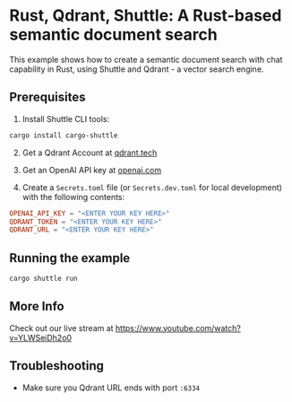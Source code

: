 # Rust, Qdrant, Shuttle: A Rust-based semantic document search

This example shows how to create a semantic document search with chat capability in Rust, using Shuttle and Qdrant - a vector search engine.

## Prerequisites

1. Install Shuttle CLI tools:

```bash
cargo install cargo-shuttle
```

2. Get a Qdrant Account at [qdrant.tech](https://qdrant.tech)

3. Get an OpenAI API key at [openai.com](https://platform.openai.com)

4. Create a `Secrets.toml` file (or `Secrets.dev.toml` for local development) with the following contents:

```toml
OPENAI_API_KEY = "<ENTER YOUR KEY HERE>"
QDRANT_TOKEN = "<ENTER YOUR KEY HERE>"
QDRANT_URL = "<ENTER YOUR KEY HERE>"
```

## Running the example

```bash
cargo shuttle run
```

## More Info

Check out our live stream at https://www.youtube.com/watch?v=YLWSeiDh2o0

## Troubleshooting

- Make sure you Qdrant URL ends with port `:6334`
